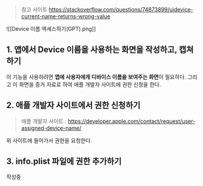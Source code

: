 
> 참고 사이트
> https://stackoverflow.com/questions/74873899/uidevice-current-name-returns-wrong-value

![[Device 이름 엑세스하기(GPT).png]]


## 1. 앱에서 Device 이름을 사용하는 화면을 작성하고, 캡쳐하기
이 기능을 사용하려면 **앱에 사용자에게 디바이스 이름을 보여주는 화면**이 필요하다. 그리고 이 화면을 증거 자료로 하여 애플 개발자 사이트에 권한 신청을 한다.

## 2. 애플 개발자 사이트에서 권한 신청하기
> 애플 개발자 사이트 : https://developer.apple.com/contact/request/user-assigned-device-name/

위 사이트에 들어가서 권한을 요청한다.

## 3. info.plist 파일에 권한 추가하기

작성중